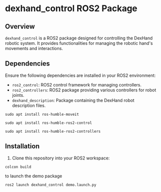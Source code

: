 
# dexhand_control ROS2 Package

## Overview

`dexhand_control` is a ROS2 package designed for controlling the DexHand robotic system. It provides functionalities for managing the robotic hand's movements and interactions.

## Dependencies

Ensure the following dependencies are installed in your ROS2 environment:

- `ros2_control`: ROS2 control framework for managing controllers.
- `ros2_controllers`: ROS2 package providing various controllers for robot joints.
- `dexhand_description`: Package containing the DexHand robot description files.

```
sudo apt install ros-humble-moveit 
```

```
sudo apt install ros-humble-ros2-control 
```

```
sudo apt install ros-humble-ros2-controllers
```

## Installation

1. Clone this repository into your ROS2 workspace:
```
colcon build
```

to launch the demo package

```
ros2 launch dexhand_control demo.launch.py
```
